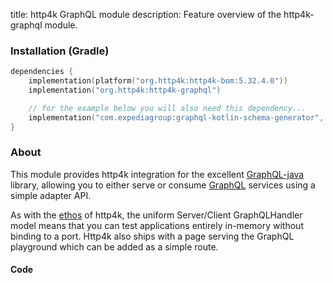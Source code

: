 title: http4k GraphQL module
description: Feature overview of the http4k-graphql module.

### Installation (Gradle)

```kotlin
dependencies {
    implementation(platform("org.http4k:http4k-bom:5.32.4.0"))
    implementation("org.http4k:http4k-graphql")

    // for the example below you will also need this dependency...
    implementation("com.expediagroup:graphql-kotlin-schema-generator", version = "5.3.2"
}
```


### About
This module provides http4k integration for the excellent [GraphQL-java](https://www.graphql-java.com/) library, allowing you to either serve or consume [GraphQL] services using a simple adapter API.

As with the [ethos](/guide/concepts/rationale) of http4k, the uniform Server/Client GraphQLHandler model means that you can test applications entirely in-memory without binding to a port. Http4k also ships with a page serving the GraphQL playground which can be added as a simple route.

#### Code [<img class="octocat"/>](https://github.com/http4k/http4k/blob/master/src/docs/guide/reference/graphql/example.kt)

<script src="https://gist-it.appspot.com/https://github.com/http4k/http4k/blob/master/src/docs/guide/reference/graphql/example.kt"></script>

[http4k]: https://http4k.org
[GraphQL]: https://graphql.org
